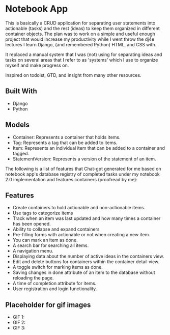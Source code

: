 # Notebook App

This is basically a CRUD application for separating user statements into actionable (tasks) and the rest (ideas) to keep them organized in different container objects. The plan was to work on a simple and useful enough project that would increase my productivity while I went throw the dj4e lectures I learn Django, (and remembered Python) HTML, and CSS with.

It replaced a manual system that I was (not) using for separating ideas and tasks on several areas that I refer to as 'systems' which I use to organize myself and make progress on.

Inspired on todoist, GTD, and insight from many other resources.

## Built With
- Django
- Python

## Models
- Container: Represents a container that holds items.
- Tag: Represents a tag that can be added to items.
- Item: Represents an individual item that can be added to a container and tagged.
- StatementVersion: Represents a version of the statement of an item.

The following is a list of features that Chat-gpt generated for me based on notebook app's database registry of completed tasks under my notebook 2.0 implementation and features containers (proofread by me):

## Features
- Create containers to hold actionable and non-actionable items.
- Use tags to categorize items
- Track when an item was last updated and how many times a container has been opened.
- Ability to collapse and expand containers
- Pre-filling forms with actionable or not when creating a new item.
- You can mark an item as done.
- A search bar for searching all items.
- A navigation menu.
- Displaying data about the number of active ideas in the containers view.
- Edit and delete buttons for containers within the container detail view.
- A toggle switch for marking items as done.
- Saving changes in done attribute of an item to the database without reloading the page.
- A time of completion attribute for items.
- User registration and login functionality.

## Placeholder for gif images

- GIF 1:
- GIF 2:
- GIF 3:

